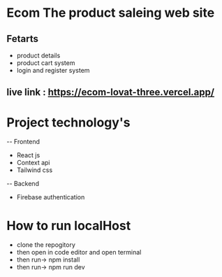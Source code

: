 # Ecom The product saleing web site  
## Fetarts
- product details
- product cart system
- login and register system

## live link : https://ecom-lovat-three.vercel.app/
# Project  technology's
-- Frontend
- React js
- Context api
- Tailwind css
 
-- Backend
  
- Firebase authentication


 # How to run localHost  
 - clone the repogitory
 - then open in code editor and open terminal
 - then run-> npm install
 - then run-> npm run dev
  
